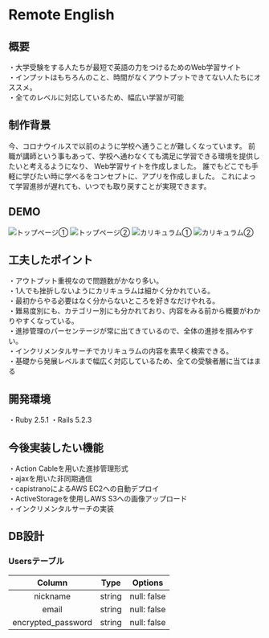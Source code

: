 # Remote English

## 概要
・大学受験をする人たちが最短で英語の力をつけるためのWeb学習サイト<br>
・インプットはもちろんのこと、時間がなくアウトプットできてない人たちにオススメ。<br>
・全てのレベルに対応しているため、幅広い学習が可能

## 制作背景
今、コロナウイルスで以前のように学校へ通うことが難しくなっています。
前職が講師という事もあって、学校へ通わなくても満足に学習できる環境を提供したいと考えるようになり、
Web学習サイトを作成しました。
誰でもどこでも手軽に学びたい時に学べるをコンセプトに、アプリを作成しました。
これによって学習進捗が遅れても、いつでも取り戻すことが実現できます。

## DEMO
![トップページ①](https://user-images.githubusercontent.com/62867403/92554683-e215f380-f2a0-11ea-85e6-ae379d11ce3b.jpg)
![トップページ②](https://user-images.githubusercontent.com/62867403/92554740-ffe35880-f2a0-11ea-9182-9e4f7832a163.png)
![カリキュラム①](https://user-images.githubusercontent.com/62867403/92554772-14bfec00-f2a1-11ea-9eec-a5511500d184.jpg)
![カリキュラム②](https://user-images.githubusercontent.com/62867403/92554797-230e0800-f2a1-11ea-9d71-48f2f652d5c6.png)


## 工夫したポイント
・アウトプット重視なので問題数がかなり多い。 <br>
・1人でも挫折しないようにカリキュラムは細かく分かれている。<br>
・最初からやる必要はなく分からないところを好きなだけやれる。<br>
・難易度別にも、カテゴリー別にも分かれており、内容をみる前から概要がわかりやすくなっている。<br>
・進捗管理のパーセンテージが常に出てきているので、全体の進捗を掴みやすい。<br>
・インクリメンタルサーチでカリキュラムの内容を素早く検索できる。<br>
・基礎から発展レベルまで幅広く対応しているため、全ての受験者層に当てはまる<br>

## 開発環境
・Ruby 2.5.1
・Rails 5.2.3

## 今後実装したい機能
・Action Cableを用いた進捗管理形式<br>
・ajaxを用いた非同期通信<br>
・capistranoによるAWS EC2への自動デプロイ<br>
・ActiveStorageを使用しAWS S3への画像アップロード<br>
・インクリメンタルサーチの実装

## DB設計
### Usersテーブル
| Column | Type | Options |
|:-----------:|:------------:|:------------:|
| nickname       | string        | null: false         |
| email   | string      | null: false       |
| encrypted_password      | string        | null: false         |
